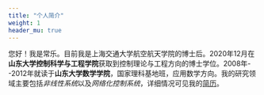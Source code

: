 ```yaml
---
title: "个人简介"
weight: 1
header_mu: true
---
```



您好！我是常乐。目前我是上海交通大学航空航天学院的博士后。2020年12月在**山东大学控制科学与工程学院**获取到控制理论与工程方向的博士学位。2008年--2012年就读于**山东大学数学学院**，国家理科基地班，应用数学方向。我的研究领域主要包括*非线性系统*以及*网络化控制系统*，详细情况可见我的[简历](cncv-le.pdf)。